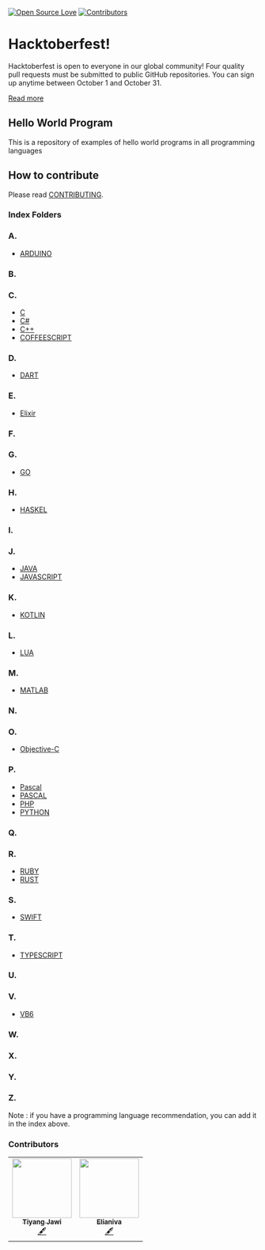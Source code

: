 [![Open Source Love](https://badges.frapsoft.com/os/v1/open-source.png?v=103)](https://github.com/saturdayclass/hello-world-all-programming-language)
[![Contributors](https://img.shields.io/github/contributors/saturdayclass/hello-world-all-programming-language)](https://github.com/saturdayclass/hello-world-all-programming-language/graphs/contributors)

# Hacktoberfest!

Hacktoberfest is open to everyone in our global community! Four quality pull requests must be submitted to public GitHub repositories. You can sign up anytime between October 1 and October 31.

[Read more](https://hacktoberfest.digitalocean.com/faq/)

## Hello World Program

This is a repository of examples of hello world programs in all programming languages

## How to contribute

Please read [CONTRIBUTING](/CONTRIBUTING.md).

### Index Folders

### A.
* [ARDUINO](/ARDUINO)
### B.
### C.
* [C](/C)
* [C#](C%23)
* [C++](/C%2B%2B)
* [COFFEESCRIPT](/CoffeeScript)
### D.
* [DART](/DART)
### E.
* [Elixir](/Elixir)
### F.
### G.
* [GO](/GO)
### H.
* [HASKEL](/Haskell)
### I.
### J.
* [JAVA](/JAVA)
* [JAVASCRIPT](/JAVASCRIPT)
### K.
* [KOTLIN](/KOTLIN)
### L.
* [LUA](/LUA)
### M.
* [MATLAB](/MATLAB)
### N.
### O.
* [Objective-C](/Objective-C)
### P.
* [Pascal](/Pascal)
* [PASCAL](/PASCAL)
* [PHP](/PHP)
* [PYTHON](/PYTHON)
### Q.
### R.
* [RUBY](/RUBY)
* [RUST](/RUST)
### S.
* [SWIFT](/SWIFT)
### T.
* [TYPESCRIPT](/TYPESCRIPT)
### U.
### V.
* [VB6](/VB6)
### W.
### X.
### Y.
### Z.

Note : if you have a programming language recommendation, you can add it in the index above.


### Contributors

<!-- ALL-CONTRIBUTORS-LIST:START - Do not remove or modify this section -->
<!-- prettier-ignore-start -->
<!-- markdownlint-disable -->
<table >
  <tr>
   <td align="center"><a href="https://github.com/tiyang-jawi"><img src="https://avatars3.githubusercontent.com/u/66328103?v=4" width="120px;" alt=""/><br /><sub><b>Tiyang Jawi</b></sub></a><br /><a href="#content-tiyang-jawi" title="Content">🖋</a></td>
   <td align="center"><a href="https://github.com/elianiva"><img src="https://avatars2.githubusercontent.com/u/51877647?v=4" width="120px;" alt=""/><br /><sub><b>Elianiva</b></sub></a><br /><a href="#content-tiyang-jawi" title="Content">🖋</a></td>
  </tr>
  <tr>
